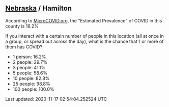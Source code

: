
## [Nebraska](/united-states/nebraska) / Hamilton

According to [MicroCOVID.org](http://microcovid.org),
the "Estimated Prevalence" of COVID in this county is 16.2%

If you interact with a certain number of people in this location
(all at once in a group, or spread out across the day), what is the chance that
1 or more of them has COVID?

- 1 person: 16.2%
- 2 people: 29.7%
- 3 people: 41.1%
- 5 people: 58.6%
- 10 people: 82.8%
- 25 people: 98.8%
- 100 people: 100.0%

Last updated: 2020-11-17 02:54:04.252524 UTC
